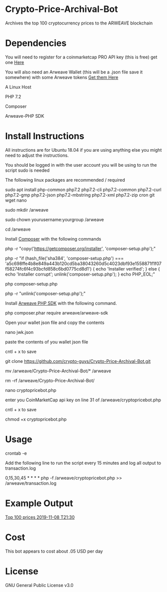 # Crypto-Price-Archival-Bot
Archives the top 100 cryptocurrency prices to the ARWEAVE blockchain


# Dependencies
You will need to register for a coinmarketcap PRO API key (this is free) get one [Here](https://pro.coinmarketcap.com/)

You will also need an Arweave Wallet (this will be a .json file save it somewhere) with some Arweave tokens [Get them Here](https://tokens.arweave.org/)

A Linux Host 

PHP 7.2

Composer 

Arweave-PHP SDK


# Install Instructions

All instructions are for Ubuntu 18.04 if you are using anything else you might need to adjust the instructions.

You should be logged in with the user account you will be using to run the script sudo is needed

The following linux packages are recommended / required

sudo apt install php-common php7.2 php7.2-cli php7.2-common php7.2-curl php7.2-gmp php7.2-json php7.2-mbstring php7.2-xml php7.2-zip cron git wget nano

sudo mkdir /arweave

sudo chown yourusername:yourgroup /arweave

cd /arweave

Install [Composer](https://getcomposer.org/download/) with the following commands

php -r "copy('https://getcomposer.org/installer', 'composer-setup.php');"

php -r "if (hash_file('sha384', 'composer-setup.php') === 'a5c698ffe4b8e849a443b120cd5ba38043260d5c4023dbf93e1558871f1f07f58274fc6f4c93bcfd858c6bd0775cd8d1') { echo 'Installer verified'; } else { echo 'Installer corrupt'; unlink('composer-setup.php'); } echo PHP_EOL;"

php composer-setup.php

php -r "unlink('composer-setup.php');"


Install [Arweave PHP SDK](https://github.com/ArweaveTeam/arweave-php) with the following command.

php composer.phar require arweave/arweave-sdk

Open your wallet json file and copy the contents

nano jwk.json

paste the contents of you wallet json file

cntl + x to save

git clone https://github.com/crypto-guys/Crypto-Price-Archival-Bot.git

mv /arweave/Crypto-Price-Archival-Bot/* /arweave

rm -rf /arweave/Crypto-Price-Archival-Bot/

nano cryptopricebot.php

enter you CoinMarketCap api key on line 31 of /arweave/cryptopricebot.php

cntl + x to save

chmod +x cryptopricebot.php

# Usage
crontab -e

Add the following line to run the script every 15 minutes and log all output to transaction.log

0,15,30,45 * * * * php -f /arweave/cryptopricebot.php >> /arweave/transaction.log


# Example Output
[Top 100 prices 2019-11-08 T21:30](https://arweave.net/vOsK1qQUWh8spr3atOZaMgvD6HEjmHaXfo04LQVVer8)

# Cost
This bot appears to cost about .05 USD per day

# License
GNU General Public License v3.0
